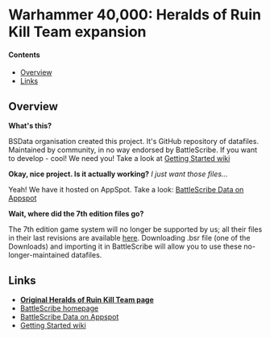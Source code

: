 Warhammer 40,000: Heralds of Ruin Kill Team expansion
================

#### Contents ####

* [Overview][]
* [Links][]


[Overview]: #overview
[Links]: #links


## Overview ##

__What's this?__

BSData organisation created this project. It's GitHub repository of datafiles.
Maintained by community, in no way endorsed by BattleScribe. If you want
to develop - cool! We need you! Take a look at [Getting Started wiki][]

__Okay, nice project. Is it actually working?__ _I just want those files..._

Yeah! We have it hosted on AppSpot. Take a look: [BattleScribe Data on Appspot][]

__Wait, where did the 7th edition files go?__

The 7th edition game system will no longer be supported by us; all their files in their last revisions are available [here](https://github.com/BSData/wh40k-heralds-of-ruin-killteam/releases/tag/v2.2.1). Downloading .bsr file (one of the Downloads) and importing it in BattleScribe will allow you to use these no-longer-maintained datafiles.


## Links ##

* [__Original Heralds of Ruin Kill Team page__][]
* [BattleScribe homepage][]
* [BattleScribe Data on Appspot][]
* [Getting Started wiki][]

[__Original Heralds of Ruin Kill Team page__]: http://heralds-of-ruin.blogspot.com/p/kill-team-rules.html
[BattleScribe homepage]: http://www.battlescribe.net/
[BattleScribe Data on Appspot]: http://battlescribedata.appspot.com/#/repos
[Getting Started wiki]: https://github.com/BSData/bsdata/wiki/Home#getting-started
